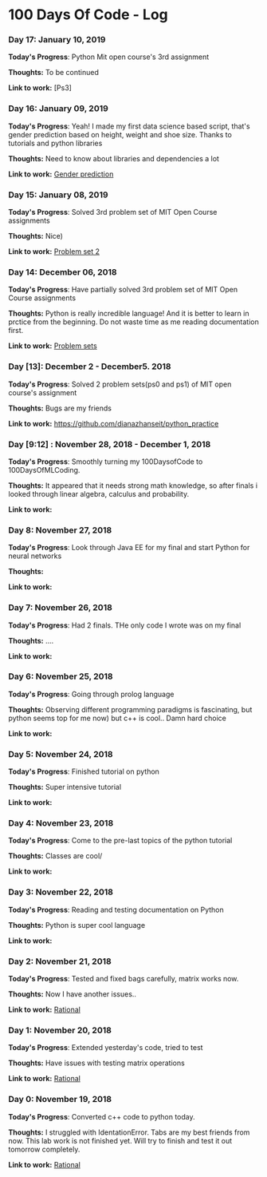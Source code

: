 # 100 Days Of Code - Log
### Day 17: January 10, 2019 

**Today's Progress**: Python Mit open course's 3rd assignment

**Thoughts:** To be continued

**Link to work:** [Ps3]


### Day 16: January 09, 2019 

**Today's Progress**: Yeah! I made my first data science based script, that's gender prediction based on height, weight and shoe size. Thanks to tutorials and python libraries

**Thoughts:** Need to know about libraries and dependencies a lot

**Link to work:** [Gender prediction](https://github.com/dianazhanseit/decision-making-tree)

### Day 15: January 08, 2019 

**Today's Progress**: Solved 3rd problem set of MIT Open Course assignments

**Thoughts:** Nice)

**Link to work:** [Problem set 2](https://github.com/dianazhanseit/python_ps2)


### Day 14: December 06, 2018 

**Today's Progress**: Have partially solved 3rd problem set of MIT Open Course assignments

**Thoughts:** Python is really incredible language! And it is better to learn in prctice from the beginning. Do not waste time as me reading documentation first.

**Link to work:** [Problem sets](https://github.com/dianazhanseit/python_practice)

### Day [13]: December 2 - December5. 2018
**Today's Progress**: Solved 2 problem sets(ps0 and ps1) of MIT open course's assignment

**Thoughts:** Bugs are my friends

**Link to work:** https://github.com/dianazhanseit/python_practice 

### Day [9:12] : November 28, 2018 - December 1, 2018

**Today's Progress**: Smoothly turning my 100DaysofCode to 100DaysOfMLCoding.

**Thoughts:** It appeared that it needs strong math knowledge, so after finals i looked through linear algebra, calculus and probability. 

**Link to work:** 

### Day 8: November 27, 2018 

**Today's Progress**: Look through Java EE for my final and start Python for neural networks

**Thoughts:** 

**Link to work:** 

### Day 7: November 26, 2018 

**Today's Progress**: Had 2 finals. THe only code I wrote was on my final

**Thoughts:** ....

**Link to work:** 

### Day 6: November 25, 2018 

**Today's Progress**: Going through prolog language

**Thoughts:** Observing different programming paradigms is fascinating, but python seems top for me now) but c++ is cool.. Damn hard choice

**Link to work:** 

### Day 5: November 24, 2018 

**Today's Progress**: Finished tutorial on python

**Thoughts:** Super intensive tutorial

**Link to work:** 

### Day 4: November 23, 2018 

**Today's Progress**: Come to the pre-last topics of the python tutorial

**Thoughts:** Classes are cool/

**Link to work:** 

### Day 3: November 22, 2018 

**Today's Progress**: Reading and testing documentation on Python

**Thoughts:** Python is super cool language

**Link to work:** 

### Day 2: November 21, 2018 

**Today's Progress**: Tested and fixed bags carefully, matrix works now.

**Thoughts:** Now I have another issues..

**Link to work:** [Rational](https://github.com/dianazhanseit/rational)

### Day 1: November 20, 2018 

**Today's Progress**: Extended yesterday's code, tried to test

**Thoughts:** Have issues with testing matrix operations

**Link to work:** [Rational](https://github.com/dianazhanseit/rational)

### Day 0: November 19, 2018 

**Today's Progress**: Converted c++ code to python today.

**Thoughts:** I struggled with IdentationError. Tabs are my best friends from now. This lab work is not finished yet. Will try to finish and test it out tomorrow completely.

**Link to work:** [Rational](https://github.com/dianazhanseit/rational)

